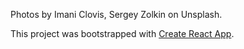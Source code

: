 Photos by Imani Clovis, Sergey Zolkin on Unsplash.

This project was bootstrapped with [Create React App](https://github.com/facebookincubator/create-react-app).
